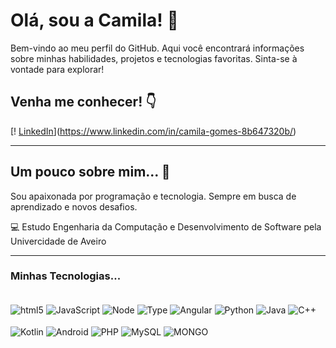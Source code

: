 # Olá, sou a Camila! 👋

Bem-vindo ao meu perfil do GitHub. Aqui você encontrará informações sobre minhas habilidades, projetos e tecnologias favoritas. Sinta-se à vontade para explorar!



 
## Venha me conhecer! 👇
[! [LinkedIn](https://img.shields.io/badge/LinkedIn-0077B5?style=for-the-badge&logo=linkedin&logoColor=white)](https://www.linkedin.com/in/camila-gomes-8b647320b/)


---

## Um pouco sobre mim... 🌟

Sou apaixonada por programação e tecnologia. Sempre em busca de aprendizado e novos desafios.

💻 Estudo Engenharia da Computação e Desenvolvimento de Software pela Univercidade de Aveiro





---


### Minhas Tecnologias...

<div stule="display: inline_block"><br/>
<img align = "center" alt="html5" src="https://img.shields.io/badge/HTML5-E34F26?style=for-the-badge&logo=html5&logoColor=white" /> 

<img align = "center" alt="JavaScript" src="https://img.shields.io/badge/JavaScript-323330?style=for-the-badge&logo=javascript&logoColor=F7DF1E"/>

<img align = "center" alt="Node" src="https://img.shields.io/badge/Node.js-43853D?style=for-the-badge&logo=node.js&logoColor=white" /> 

<img align = "center" alt="Type" src="https://img.shields.io/badge/TypeScript-007ACC?style=for-the-badge&logo=typescript&logoColor=white" /> 

<img align = "center" alt="Angular" src="https://img.shields.io/badge/AngularJS-E23237?style=for-the-badge&logo=angularjs&logoColor=white" />

<img align = "center" alt="Python" src="https://img.shields.io/badge/Python-14354C?style=for-the-badge&logo=python&logoColor=white" /> 

<img align = "center" alt="Java" src="https://img.shields.io/badge/Java-ED8B00?style=for-the-badge&logo=openjdk&logoColor=white" /> 

<img align = "center" alt="C++" src="https://img.shields.io/badge/C%2B%2B-00599C?style=for-the-badge&logo=c%2B%2B&logoColor=white" /> 


</div>

<div stule="display: inline_block"><br/>
 
<img align = "center" alt="Kotlin" src="https://img.shields.io/badge/Kotlin-0095D5?&style=for-the-badge&logo=kotlin&logoColor=white" /> 

<img align = "center" alt="Android" src="https://img.shields.io/badge/Android_Studio-3DDC84?style=for-the-badge&logo=android-studio&logoColor=white" /> 

<img align = "center" alt="PHP" src="https://img.shields.io/badge/PHP-777BB4?style=for-the-badge&logo=php&logoColor=white" /> 

<img align = "center" alt="MySQL" src="https://img.shields.io/badge/MySQL-005C84?style=for-the-badge&logo=mysql&logoColor=white"/> 

<img align = "center" alt="MONGO" src="https://img.shields.io/badge/MongoDB-4EA94B?style=for-the-badge&logo=mongodb&logoColor=white"/> 


 
</div>




